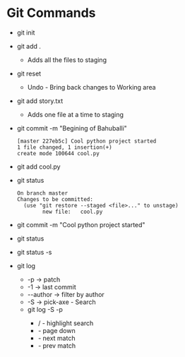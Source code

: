 # Git Commands

- git init
- git add .
  - Adds all the files to staging
- git reset
  - Undo - Bring back changes to Working area
- git add story.txt
  - Adds one file at a time to staging
- git commit -m "Begining of Bahuballi"

  ```shell
  [master 227eb5c] Cool python project started
  1 file changed, 1 insertion(+)
  create mode 100644 cool.py
  ```

- git add cool.py
- git status

  ```shell
  On branch master
  Changes to be committed:
    (use "git restore --staged <file>..." to unstage)
          new file:   cool.py
  ```

- git commit -m "Cool python project started"
- git status
- git status -s
- git log
  - -p -> patch
  - -1 -> last commit
  - --author -> filter by author
  - -S -> pick-axe - Search
  - git log -S<word> -p
    - /<word> - highlight search
    - <space> - page down
    - <n> - next match
    - <N> - prev match
